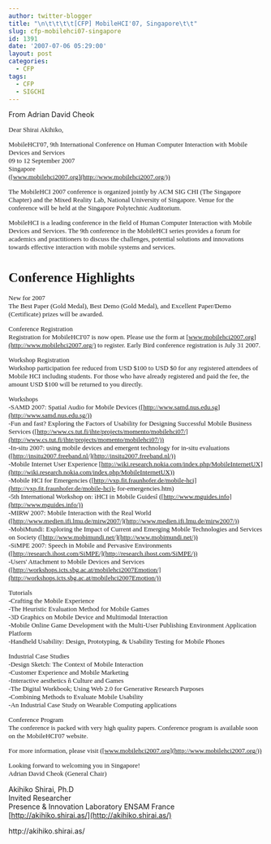 ```yaml
---
author: twitter-blogger
title: "\n\t\t\t\t[CFP] MobileHCI'07, Singapore\t\t"
slug: cfp-mobilehci07-singapore
id: 1391
date: '2007-07-06 05:29:00'
layout: post
categories:
  - CFP
tags:
  - CFP
  - SIGCHI
---
```


From Adrian David Cheok  

<div style="font-family: -moz-fixed; font-size: 13px;" lang="x-western">Dear Shirai Akihiko,  

MobileHCI'07, 9th International Conference on Human Computer Interaction with Mobile Devices and Services  
09 to 12 September 2007  
Singapore  
([www.mobilehci2007.org](http://www.mobilehci2007.org/))  

The MobileHCI 2007 conference is organized jointly by ACM SIG CHI (The Singapore Chapter) and the Mixed Reality Lab, National University of Singapore. Venue for the conference will be held at the Singapore Polytechnic Auditorium.  

MobileHCI is a leading conference in the field of Human Computer Interaction with Mobile Devices and Services. The 9th conference in the MobileHCI series provides a forum for academics and practitioners to discuss the challenges, potential solutions and innovations towards effective interaction with mobile systems and services.  

Conference Highlights  
=====================  

New for 2007  
The Best Paper (Gold Medal), Best Demo (Gold Medal), and Excellent Paper/Demo (Certificate) prizes will be awarded.  

Conference Registration  
Registration for MobileHCI'07 is now open. Please use the form at [www.mobilehci2007.org](http://www.mobilehci2007.org/) to register. Early Bird conference registration is July 31 2007\.  

Workshop Registration  
Workshop participation fee reduced from USD $100 to USD $0 for any registered attendees of Mobile HCI including students. For those who have already registered and paid the fee, the amount USD $100 will be returned to you directly.  

Workshops  
-SAMD 2007: Spatial Audio for Mobile Devices ([http://www.samd.nus.edu.sg](http://www.samd.nus.edu.sg/))  
-Fun and fast? Exploring the Factors of Usability for Designing Successful Mobile Business Services ([http://www.cs.tut.fi/ihte/projects/momento/mobilehci07/](http://www.cs.tut.fi/ihte/projects/momento/mobilehci07/))  
-In-situ 2007: using mobile devices and emergent technology for in-situ evaluations ([http://insitu2007.freeband.nl/](http://insitu2007.freeband.nl/))  
-Mobile Internet User Experience [http://wiki.research.nokia.com/index.php/MobileInternetUX](http://wiki.research.nokia.com/index.php/MobileInternetUX))  
-Mobile HCI for Emergencies ([http://vxp.fit.fraunhofer.de/mobile-hci](http://vxp.fit.fraunhofer.de/mobile-hci)- for-emergencies.htm)  
-5th International Workshop on: ìHCI in Mobile Guidesî ([http://www.mguides.info](http://www.mguides.info/))  
-MIRW 2007: Mobile Interaction with the Real World ([http://www.medien.ifi.lmu.de/mirw2007/](http://www.medien.ifi.lmu.de/mirw2007/))  
-MobiMundi: Exploring the Impact of Current and Emerging Mobile Technologies and Services on Society ([http://www.mobimundi.net/](http://www.mobimundi.net/))  
-SiMPE 2007: Speech in Mobile and Pervasive Environments ([http://research.ihost.com/SiMPE/](http://research.ihost.com/SiMPE/))  
-Users' Attachment to Mobile Devices and Services ([http://workshops.icts.sbg.ac.at/mobilehci2007Emotion/](http://workshops.icts.sbg.ac.at/mobilehci2007Emotion/))  

Tutorials  
-Crafting the Mobile Experience  
-The Heuristic Evaluation Method for Mobile Games  
-3D Graphics on Mobile Device and Multimodal Interaction  
-Mobile Online Game Development with the Multi-User Publishing Environment Application Platform  
-Handheld Usability: Design, Prototyping, & Usability Testing for Mobile Phones  

Industrial Case Studies  
-Design Sketch: The Context of Mobile Interaction  
-Customer Experience and Mobile Marketing  
-Interactive aesthetics ñ Culture and Games  
-The Digital Workbook; Using Web 2.0 for Generative Research Purposes  
-Combining Methods to Evaluate Mobile Usability  
-An Industrial Case Study on Wearable Computing applications  

Conference Program  
The conference is packed with very high quality papers. Conference program is available soon on the MobileHCI'07 website.  

For more information, please visit ([www.mobilehci2007.org](http://www.mobilehci2007.org/))  

Looking forward to welcoming you in Singapore!  
Adrian David Cheok (General Chair)  

</div>

Akihiko Shirai, Ph.D  
Invited Researcher  
Presence & Innovation Laboratory ENSAM France  
[http://akihiko.shirai.as/](http://akihiko.shirai.as/)

<div>http://akihiko.shirai.as/</div>